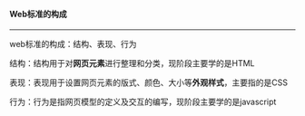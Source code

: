 #### **Web标准的构成**

---

web标准的构成：结构、表现、行为

结构：结构用于对**网页元素**进行整理和分类，现阶段主要学的是HTML

表现：表现用于设置网页元素的版式、颜色、大小等**外观样式**，主要指的是CSS

行为：行为是指网页模型的定义及交互的编写，现阶段主要学的是javascript


